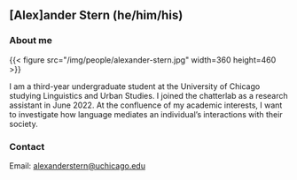 ## [Alex]ander Stern (he/him/his)

### About me

{{< figure src="/img/people/alexander-stern.jpg" width=360 height=460 >}}

I am a third-year undergraduate student at the University of Chicago studying Linguistics and Urban Studies. I joined the chatterlab as a research assistant in June 2022. At the confluence of my academic interests, I want to investigate how language mediates an individual’s interactions with their society.

### Contact 
Email: alexanderstern@uchicago.edu
